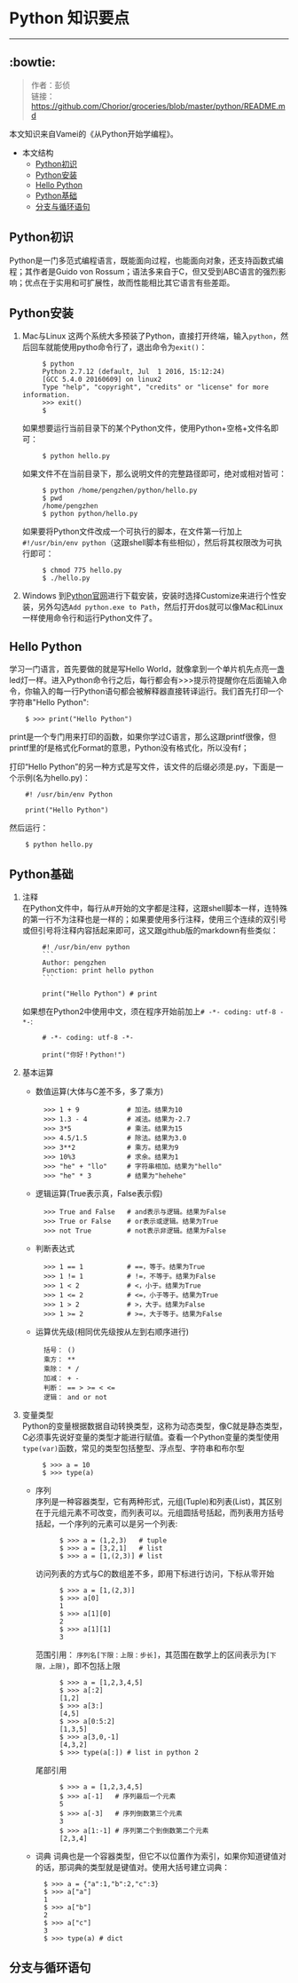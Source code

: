 # Python 知识要点
---
:bowtie:
---
>作者：彭侦  
>链接：<https://github.com/Chorior/groceries/blob/master/python/README.md>

本文知识来自Vamei的《从Python开始学编程》。

* 本文结构
	* [Python初识](#Python初识)
	* [Python安装](#Python安装)
	* [Hello Python](#Hello-Python)
	* [Python基础](#Python基础)
	* [分支与循环语句](#分支与循环语句)

## Python初识
Python是一门多范式编程语言，既能面向过程，也能面向对象，还支持函数式编程；其作者是Guido von Rossum；语法多来自于C，但又受到ABC语言的强烈影响；优点在于实用和可扩展性，故而性能相比其它语言有些差距。

## Python安装
1. Mac与Linux
	这两个系统大多预装了Python，直接打开终端，输入`python`，然后回车就能使用pytho命令行了，退出命令为`exit()`：  

			$ python
			Python 2.7.12 (default, Jul  1 2016, 15:12:24)
			[GCC 5.4.0 20160609] on linux2
			Type "help", "copyright", "credits" or "license" for more information.
			>>> exit()
			$

	如果想要运行当前目录下的某个Python文件，使用Python+空格+文件名即可：

			$ python hello.py

	如果文件不在当前目录下，那么说明文件的完整路径即可，绝对或相对皆可：

			$ python /home/pengzhen/python/hello.py
			$ pwd
			/home/pengzhen
			$ python python/hello.py

	如果要将Python文件改成一个可执行的脚本，在文件第一行加上`#!/usr/bin/env python`（这跟shell脚本有些相似），然后将其权限改为可执行即可：

			$ chmod 775 hello.py
			$ ./hello.py

2. Windows
	到[Python官网](https://www.python.org)进行下载安装，安装时选择Customize来进行个性安装，另外勾选`Add python.exe to Path`，然后打开dos就可以像Mac和Linux一样使用命令行和运行Python文件了。

## Hello Python
学习一门语言，首先要做的就是写Hello World，就像拿到一个单片机先点亮一盏led灯一样。进入Python命令行之后，每行都会有>>>提示符提醒你在后面输入命令，你输入的每一行Python语句都会被解释器直接转译运行。我们首先打印一个字符串"Hello Python":

		$ >>> print("Hello Python")

print是一个专门用来打印的函数，如果你学过C语言，那么这跟printf很像，但printf里的f是格式化Format的意思，Python没有格式化，所以没有f；  

打印“Hello Python”的另一种方式是写文件，该文件的后缀必须是.py，下面是一个示例(名为hello.py)：

		#! /usr/bin/env Python

		print("Hello Python")

然后运行：

		$ python hello.py

## Python基础
1. 注释  
	在Python文件中，每行从#开始的文字都是注释，这跟shell脚本一样，连特殊的第一行不为注释也是一样的；如果要使用多行注释，使用三个连续的双引号或但引号将注释内容括起来即可，这又跟github版的markdown有些类似：

			#! /usr/bin/env python
			```
			Author: pengzhen
			Function: print hello python
			```

			print("Hello Python") # print

	如果想在Python2中使用中文，须在程序开始前加上`# -*- coding: utf-8 -*-`:

			# -*- coding: utf-8 -*-

			print("你好！Python!")

2. 基本运算
	* 数值运算(大体与C差不多，多了乘方)

			>>> 1 + 9            # 加法。结果为10
			>>> 1.3 - 4          # 减法。结果为-2.7
			>>> 3*5              # 乘法。结果为15
			>>> 4.5/1.5          # 除法。结果为3.0
			>>> 3**2             # 乘方。结果为9
			>>> 10%3             # 求余。结果为1
			>>> "he" + "llo"     # 字符串相加。结果为"hello"
			>>> "he" * 3         # 结果为"hehehe"

	* 逻辑运算(True表示真，False表示假)

			>>> True and False   # and表示与逻辑。结果为False
			>>> True or False    # or表示或逻辑。结果为True
			>>> not True         # not表示非逻辑。结果为False

	* 判断表达式

			>>> 1 == 1           # ==，等于。结果为True
			>>> 1 != 1           # !=，不等于。结果为False
			>>> 1 < 2            # <，小于。结果为True
			>>> 1 <= 2           # <=，小于等于。结果为True
			>>> 1 > 2            # >，大于。结果为False
			>>> 1 >= 2           # >=，大于等于。结果为False

	* 运算优先级(相同优先级按从左到右顺序进行)

			括号： ()
			乘方： **
			乘除： * /
			加减： + -
			判断： == > >= < <=
			逻辑： and or not

3. 变量类型  
	Python的变量根据数据自动转换类型，这称为动态类型，像C就是静态类型，C必须事先说好变量的类型才能进行赋值。查看一个Python变量的类型使用`type(var)`函数，常见的类型包括整型、浮点型、字符串和布尔型

			$ >>> a = 10
			$ >>> type(a)

	* 序列  
		序列是一种容器类型，它有两种形式，元组(Tuple)和列表(List)，其区别在于元组元素不可改变，而列表可以。元组圆括号括起，而列表用方括号括起，一个序列的元素可以是另一个列表:

				$ >>> a = (1,2,3)   # tuple
				$ >>> a = [3,2,1]   # list
				$ >>> a = [1,(2,3)] # list

		访问列表的方式与C的数组差不多，即用下标进行访问，下标从零开始

				$ >>> a = [1,(2,3)]
				$ >>> a[0]
				1
				$ >>> a[1][0]
				2
				$ >>> a[1][1]
				3

		范围引用： `序列名[下限：上限：步长]`，其范围在数学上的区间表示为`[下限，上限)`，即不包括上限

				$ >>> a = [1,2,3,4,5]
				$ >>> a[:2]
				[1,2]
				$ >>> a[3:]
				[4,5]
				$ >>> a[0:5:2]
				[1,3,5]
				$ >>> a[3,0,-1]
				[4,3,2]
				$ >>> type(a[:]) # list in python 2

		尾部引用

				$ >>> a = [1,2,3,4,5]
				$ >>> a[-1]   # 序列最后一个元素
				5
				$ >>> a[-3]   # 序列倒数第三个元素
				3
				$ >>> a[1:-1] # 序列第二个到倒数第二个元素
				[2,3,4]

	* 词典
	词典也是一个容器类型，但它不以位置作为索引，如果你知道键值对的话，那词典的类型就是键值对。使用大括号建立词典：

			$ >>> a = {"a":1,"b":2,"c":3}
			$ >>> a["a"]
			1
			$ >>> a["b"]
			2
			$ >>> a["c"]
			3
			$ >>> type(a) # dict

## 分支与循环语句
